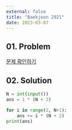```yaml
---
external: false
title: "Baekjoon 2921"
date: 2023-03-07
---
```


## 01. Problem

[문제 확인하기](https://www.acmicpc.net/problem/2921)

## 02. Solution

```Python
N = int(input())
ans = 1 * (N + 2)

for i in range(2, N+1):
    ans += i * (N + 2)
print(ans)
```
